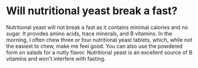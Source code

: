 # Will nutritional yeast break a fast?

Nutritional yeast will not break a fast as it contains minimal calories and no sugar. It provides amino acids, trace minerals, and B vitamins. In the morning, I often chew three or four nutritional yeast tablets, which, while not the easiest to chew, make me feel good. You can also use the powdered form on salads for a nutty flavor. Nutritional yeast is an excellent source of B vitamins and won't interfere with fasting.